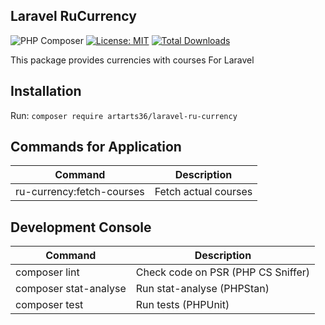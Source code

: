 ## Laravel RuCurrency

![PHP Composer](https://github.com/ArtARTs36/laravel-ru-currency/workflows/Testing/badge.svg?branch=master)
[![License: MIT](https://img.shields.io/badge/License-MIT-yellow.svg)](https://opensource.org/licenses/MIT)
<a href="https://poser.pugx.org/artarts36/laravel-ru-currency/d/total.svg">
<img src="https://poser.pugx.org/artarts36/laravel-ru-currency/d/total.svg" alt="Total Downloads">
</a>

This package provides currencies with courses For Laravel

## Installation

Run: `composer require artarts36/laravel-ru-currency`

## Commands for Application

| Command                   | Description          |
|---------------------------|----------------------|
| ru-currency:fetch-courses | Fetch actual courses |

## Development Console

| Command               | Description                        |
|-----------------------|------------------------------------|
| composer lint         | Check code on PSR (PHP CS Sniffer) |
| composer stat-analyse | Run stat-analyse (PHPStan)         |
| composer test         | Run tests (PHPUnit)                |
